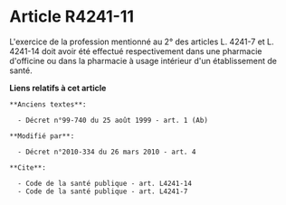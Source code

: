 # Article R4241-11

L'exercice de la profession mentionné au 2° des articles L. 4241-7 et L. 4241-14 doit avoir été effectué respectivement dans
une pharmacie d'officine ou dans la pharmacie à usage intérieur d'un établissement de santé.

**Liens relatifs à cet article**

	**Anciens textes**:

	  - Décret n°99-740 du 25 août 1999 - art. 1 (Ab)

	**Modifié par**:

	  - Décret n°2010-334 du 26 mars 2010 - art. 4

	**Cite**:

	  - Code de la santé publique - art. L4241-14
	  - Code de la santé publique - art. L4241-7
